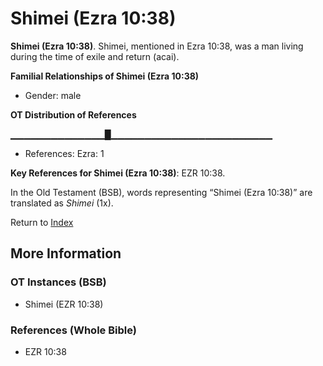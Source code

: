 # Shimei (Ezra 10:38)
**Shimei (Ezra 10:38)**. 
Shimei, mentioned in Ezra 10:38, was a man living during the time of exile and return (acai). 




**Familial Relationships of Shimei (Ezra 10:38)**


* Gender: male


**OT Distribution of References**

▁▁▁▁▁▁▁▁▁▁▁▁▁▁█▁▁▁▁▁▁▁▁▁▁▁▁▁▁▁▁▁▁▁▁▁▁▁▁
* References: Ezra: 1



**Key References for Shimei (Ezra 10:38)**: 
EZR 10:38. 


In the Old Testament (BSB), words representing “Shimei (Ezra 10:38)” are translated as 
*Shimei* (1x). 




Return to [Index](00-Index.md)

## More Information

### OT Instances (BSB)

* Shimei (EZR 10:38)



### References (Whole Bible)

* EZR 10:38



